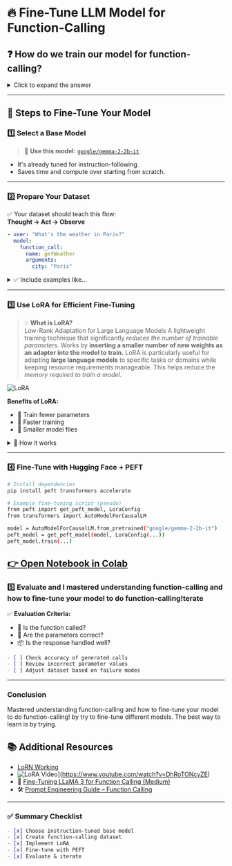 
# 🔥 Fine-Tune LLM Model for Function-Calling

## ❓ How do we train our model for function-calling?
<details>
<summary>Click to expand the answer</summary>

We train the model in **three steps**:

1. **Pretraining** — Base model learns to predict the next token.
2. **Instruction-tuning** — Fine-tunes the model to follow human instructions.
3. **Alignment** — Tailors the model for specific behaviors (e.g., politeness in customer service).

➡️ We start with an **instruction-tuned model** like `google/gemma-2-2b-it` for minimal training.

</details>

---

## 🔧 Steps to Fine-Tune Your Model

### 1️⃣ Select a Base Model
> 🎯 **Use this model:** [`google/gemma-2-2b-it`](https://huggingface.co/google/gemma-2-2b-it)

- It's already tuned for instruction-following.
- Saves time and compute over starting from scratch.

---

### 2️⃣ Prepare Your Dataset

✅ Your dataset should teach this flow:  
**Thought → Act → Observe**

```yaml
- user: "What's the weather in Paris?"
  model: 
    function_call:
      name: getWeather
      arguments:
        city: "Paris"
```

<details>
<summary>✅ Include examples like...</summary>

- When to call a function
- How to generate correct parameters
- How to handle function outputs

</details>

---

### 3️⃣ Use LoRA for Efficient Fine-Tuning

> 💡 **What is LoRA?**  
>Low-Rank Adaptation for Large Language Models
> A lightweight training technique that significantly *reduces the number of trainable parameters.*
>Works by **inserting a smaller number of new weights as an adapter into the model to train.**
>LoRA is particularly useful for adapting **large language models** to specific tasks or domains while keeping resource requirements manageable. This helps reduce the *memory required to train a model.*

![LoRA](../assets/LoRA.gif)

**Benefits of LoRA:**
- 🧠 Train fewer parameters
- 🚀 Faster training
- 💾 Smaller model files

<details>
<summary>📘 How it works</summary>

- Freeze the base model
- Add small adapter layers (LoRA modules)
- Train only the adapters

</details>

---

### 4️⃣ Fine-Tune with Hugging Face + PEFT

```bash
# Install dependencies
pip install peft transformers accelerate

# Example fine-tuning script (pseudo)
from peft import get_peft_model, LoraConfig
from transformers import AutoModelForCausalLM

model = AutoModelForCausalLM.from_pretrained("google/gemma-2-2b-it")
peft_model = get_peft_model(model, LoraConfig(...))
peft_model.train(...)
```

[👉 Open Notebook in Colab](https://huggingface.co/agents-course/notebooks/blob/main/bonus-unit1/bonus-unit1.ipynb)
---

### 5️⃣ Evaluate and I mastered understanding function-calling and how to fine-tune your model to do function-calling!terate

✅ **Evaluation Criteria:**

- 🎯 Is the function called?
- 🧮 Are the parameters correct?
- 📦 Is the response handled well?

```markdown
- [ ] Check accuracy of generated calls
- [ ] Review incorrect parameter values
- [ ] Adjust dataset based on failure modes
```

---

### Conclusion

Mastered understanding function-calling and how to fine-tune your model to do function-calling! by try to fine-tune different models. The best way to learn is by trying.

## 📚 Additional Resources

- [LoRN Working](https://huggingface.co/learn/llm-course/chapter11/4?fw=pt)
- ![LoRA Video](https://img.youtube.com/vi/DhRoTONcyZE/0.jpg)](https://www.youtube.com/watch?v=DhRoTONcyZE)
- 🧠 [Fine-Tuning LLaMA 3 for Function Calling (Medium)](https://gautam75.medium.com/fine-tuning-llama-3-1-8b-for-function-calling-using-lora-159b9ee66060?utm_source=chatgpt.com)  
- 🛠 [Prompt Engineering Guide – Function Calling](https://www.promptingguide.ai/applications/function_calling?utm_source=chatgpt.com)

---

### ✅ Summary Checklist

```markdown
- [x] Choose instruction-tuned base model
- [x] Create function-calling dataset
- [x] Implement LoRA
- [x] Fine-tune with PEFT
- [x] Evaluate & iterate
```
```
